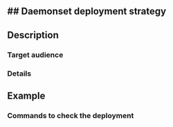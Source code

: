 ## ## Daemonset deployment strategy

## Description

### Target audience


### Details


## Example



### Commands to check the deployment









